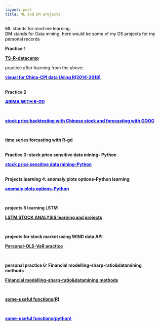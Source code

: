 ```yaml
---
layout: post
title: ML and DM projects
---
```


<p  style="color:#000000">
   ML stands for machine learning.<br>
   DM stands for Data mining, here would be some of my DS projects for my personal records<br>
   
<b>Practice 1</b></br>
<a href="/ML and DM projects/TS-R-datacamp.jpg"><p style="color:blue;"><b>TS-R-datacamp</b></p></a>
practice after learning from the above: <br>
<a href="/ML and DM projects/visual for China-CPI data Using R.html"><p style="color:blue;"><b>visual for China-CPI data Using R(2014-2018)</b></p></a><br>
<b>Practice 2</b></br>
<a href="https://docs.google.com/document/d/1SKlPsq5YyzC6MK2npfFqlLuWcslEtuUcu6iljmX_Y5U/edit?usp=sharing"><p style="color:blue;"><b>ARIMA WITH R-GD</b></p></a></br>
<a href="/ML and DM projects/stock_price_with——goog.html"><p style="color:blue;"><b>stock price backtesting with Chinese stock  and forecasting with GOOG</b></p></a></br>

<a href="https://drive.google.com/file/d/1k_-SbDnuNi5DOL68qNfnIHaWJKCUGZ9j/view?usp=sharing"><p style="color:blue;"><b>time series forcasting with R-gd</b></p></a></br>
**Practice 3: stock price sensitive data mining- Python**
<a href="/ML and DM projects/StockPredictionModelv3-v5.html"><p style="color:blue;"><b>stock price sensitive data mining-Python</b></p></a></br>
**Projects learning 4: anomaly plots options-Python learning**
<a href="/ML and DM projects/anomaly-plots-options.html"><p style="color:blue;"><b>anomaly plots options-Python</b></p></a></br>


**projects 5 learning LSTM**
<a href="/ML and DM projects/LSTM STOCK ANALYSIS/index.html"><p style="color:blue;"><b>LSTM STOCK ANALYSIS learning and projects</b></p></a><br>

**projects for stock market using WIND data API**
<a href="https://www.windquant.com/qntcloud/article?10c3c19c-31cc-48a0-b0a9-fcfe40e1281a"><p style="color:blue;"><b>Personal-OLS-VaR practice</b></p></a></br>

**personal practice 6: Financial modelling-sharp-ratio&datamining methods**
<a href="/ML and DM projects/Financial modelling-sharp-ratio&datamining methods.html"><p style="color:blue;"><b> Financial modelling-sharp-ratio&datamining methods</b></p></a></br>



<a href="/ML and DM projects/useful-function(R)"><p style="color:blue;"><b>some-useful functions(R)</b></p></a><br>
<a href="/ML and DM projects/useful-function(python)"><p style="color:blue;"><b>some-useful functions(python)</b></p></a><br>
</p>
